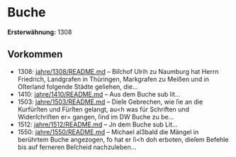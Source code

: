 # Buche

**Ersterwähnung:** 1308

## Vorkommen
- 1308: [jahre/1308/README.md](../jahre/1308/README.md) – Biſchof Ulrih zu Naumburg hat Herrn Friedrich,
Landgrafen in Thüringen, Markgrafen zu Meißen und in
Oſterland folgende Städte geliehen, die...
- 1410: [jahre/1410/README.md](../jahre/1410/README.md) – Aus dem Buche sub lit...
- 1503: [jahre/1503/README.md](../jahre/1503/README.md) – Dieſe Gebrechen, wie ſie an die Kurfürſten und Fürſten
gelangt, au<h was für Schriften und Widerſchriſten er=
gangen, ſind im DW Buche zu be...
- 1512: [jahre/1512/README.md](../jahre/1512/README.md) – Jn dem Buche sub Lit...
- 1550: [jahre/1550/README.md](../jahre/1550/README.md) – Michael
al3bald die Mängel in berührtem Buche angezogen, fo
hat er ſi<h doh erboten, dieſem Befehle bis auf ferneren
Beſcheid nachzuleben...
